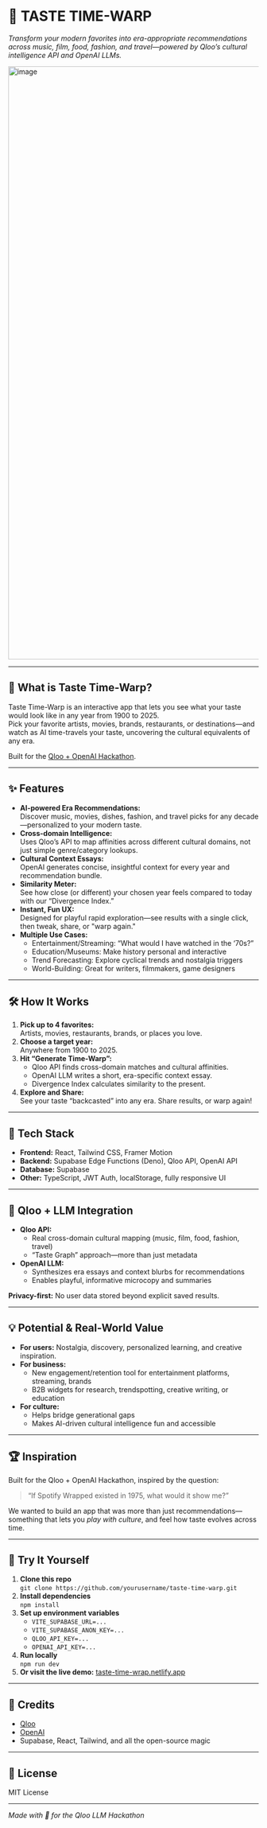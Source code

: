 # 🚀 TASTE TIME-WARP

_Transform your modern favorites into era-appropriate recommendations across music, film, food, fashion, and travel—powered by Qloo’s cultural intelligence API and OpenAI LLMs._

<img width="1455" height="1193" alt="image" src="https://github.com/user-attachments/assets/063603fd-4324-408a-a7fa-f90199392cc8" />

---

## 🎯 What is Taste Time-Warp?

Taste Time-Warp is an interactive app that lets you see what your taste would look like in any year from 1900 to 2025.  
Pick your favorite artists, movies, brands, restaurants, or destinations—and watch as AI time-travels your taste, uncovering the cultural equivalents of any era.

Built for the [Qloo + OpenAI Hackathon](https://docs.qloo.com/reference/qloo-llm-hackathon-developer-guide).

---

## ✨ Features

- **AI-powered Era Recommendations:**  
  Discover music, movies, dishes, fashion, and travel picks for any decade—personalized to your modern taste.
- **Cross-domain Intelligence:**  
  Uses Qloo’s API to map affinities across different cultural domains, not just simple genre/category lookups.
- **Cultural Context Essays:**  
  OpenAI generates concise, insightful context for every year and recommendation bundle.
- **Similarity Meter:**  
  See how close (or different) your chosen year feels compared to today with our “Divergence Index.”
- **Instant, Fun UX:**  
  Designed for playful rapid exploration—see results with a single click, then tweak, share, or "warp again."
- **Multiple Use Cases:**  
  - Entertainment/Streaming: “What would I have watched in the ‘70s?”
  - Education/Museums: Make history personal and interactive
  - Trend Forecasting: Explore cyclical trends and nostalgia triggers
  - World-Building: Great for writers, filmmakers, game designers

---

## 🛠️ How It Works

1. **Pick up to 4 favorites:**  
   Artists, movies, restaurants, brands, or places you love.
2. **Choose a target year:**  
   Anywhere from 1900 to 2025.
3. **Hit “Generate Time-Warp”:**  
   - Qloo API finds cross-domain matches and cultural affinities.
   - OpenAI LLM writes a short, era-specific context essay.
   - Divergence Index calculates similarity to the present.
4. **Explore and Share:**  
   See your taste “backcasted” into any era. Share results, or warp again!

---

## 🧠 Tech Stack

- **Frontend:** React, Tailwind CSS, Framer Motion
- **Backend:** Supabase Edge Functions (Deno), Qloo API, OpenAI API
- **Database:** Supabase
- **Other:** TypeScript, JWT Auth, localStorage, fully responsive UI

---

## 🤖 Qloo + LLM Integration

- **Qloo API:**  
  - Real cross-domain cultural mapping (music, film, food, fashion, travel)
  - “Taste Graph” approach—more than just metadata
- **OpenAI LLM:**  
  - Synthesizes era essays and context blurbs for recommendations
  - Enables playful, informative microcopy and summaries

**Privacy-first:** No user data stored beyond explicit saved results.

---

## 💡 Potential & Real-World Value

- **For users:** Nostalgia, discovery, personalized learning, and creative inspiration.
- **For business:**  
  - New engagement/retention tool for entertainment platforms, streaming, brands
  - B2B widgets for research, trendspotting, creative writing, or education
- **For culture:**  
  - Helps bridge generational gaps
  - Makes AI-driven cultural intelligence fun and accessible

---

## 🏆 Inspiration

Built for the Qloo + OpenAI Hackathon, inspired by the question:
> “If Spotify Wrapped existed in 1975, what would it show me?”

We wanted to build an app that was more than just recommendations—something that lets you _play with culture_, and feel how taste evolves across time.

---

## 🚀 Try It Yourself

1. **Clone this repo**  
   `git clone https://github.com/yourusername/taste-time-warp.git`
2. **Install dependencies**  
   `npm install`
3. **Set up environment variables**  
   - `VITE_SUPABASE_URL=...`
   - `VITE_SUPABASE_ANON_KEY=...`
   - `QLOO_API_KEY=...`
   - `OPENAI_API_KEY=...`
4. **Run locally**  
   `npm run dev`
5. **Or visit the live demo:** [taste-time-wrap.netlify.app](taste-time-wrap.netlify.app)
---

## 🤝 Credits

- [Qloo](https://qloo.com/)
- [OpenAI](https://openai.com/)
- Supabase, React, Tailwind, and all the open-source magic

---

## 📢 License

MIT License

---

*Made with 💙 for the Qloo LLM Hackathon*
